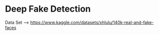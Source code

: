 # Deep Fake Detection

Data Set --> https://www.kaggle.com/datasets/xhlulu/140k-real-and-fake-faces
